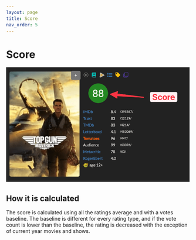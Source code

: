 ```yaml
---
layout: page
title: Score
nav_order: 5
---
```


# Score

![](/assets/images/mdblistscore.png)

## How it is calculated

The score is calculated using all the ratings average and with a votes baseline. The baseline is different for every rating type, and if the vote count is lower than the baseline, the rating is decreased with the exception of current year movies and shows. 

